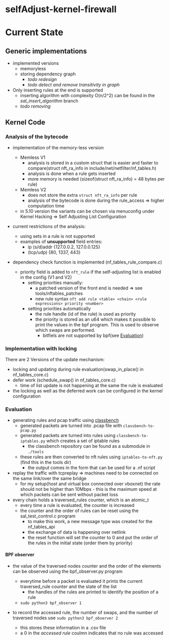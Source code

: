 # selfAdjust-kernel-firewall
# Current State
## Generic implementations
- implemented versions
    - memoryless
    - storing dependency graph
      - *todo redesign* 
      - *todo detect and remove transitivity in graph*
- Only inserting rules at the end is supported
    - inserting algorithm with complexity O(n/2^2) can be found in the *sal_insert_algorithm* branch
    - *todo removing*

## Kernel Code
### Analysis of the bytecode
- implementation of the memory-less version
  - Memless V1
    - analysis is stored in a custom struct that is easier and faster to compare(struct nft_ra_info in include/net/netfilter/nf_tables.h)
    - analysis is done when a rule gets inserted
    - more memory is needed (sizeof(struct nft_ra_info) = 48 bytes per rule)
  - Memless V2
    - does not store the extra `struct nft_ra_info` per rule
    - analysis of the bytecode is done during the rule_access => higher computation time
  - in 5.10 version the variants can be chosen via menuconfig under Kernel Hacking => Self Adjusting List Configuration
  
- current restrictions of the analysis:
  - using sets in a rule is not supported
  - examples of **unsupported** field entries:
      - ip (s/d)addr {127.0.0.2, 127.0.0.125}
      - (tcp/udp) {80, 1337, 443}
    
- dependency check function is implemented (nf_tables_rule_compare.c)
  - priority field is added to `nft_rule` if the self-adjusting list is enabled in the config (V1 and V2)  
    - setting priorities manually:
      - a patched version of the front end is needed => see tools/nftables_patches
      - new rule syntax `nft add rule <table> <chain> <rule expressions> priority <number>`
    - setting priorities automatically
      - the rule handle (id of the rule) is used as priority
      - the priority is stored as an u64 which makes it possible to print the values in the bpf program. This is used to observe which swaps are performed.
        - bitfiels are not supported by bpf(see [Evaluation](#evaluation))

### Implementation with locking
There are 2 Versions of the update mechanism:
- locking and updating during rule evaluation(swap_in_place() in nf_tables_core.c)
- defer work (schedule_swap() in nf_tables_core.c)
  - time of list update is not happening at the same the rule is evaluated
- the locking as well as the deferred work can be configured in the kernel configuration

### Evaluation
- generating rules and pcap traffic using [classbench](https://github.com/sebymiano/classbench-generators)
  - generated packets are turned into .pcap file with `classbench-to-pcap.py`
  - generated packets are turned into rules using `classbench-to-iptables.py` which creates a set of iptable rules
    - the classbench repository can be found as a submodule in `./tools`
  - these rules are then converted to nft rules using `iptables-to-nft.py` (find this in the tools dir)
    - the output comes in the form that can be used for a .nf script
- replay the traffic with tcpreplay => machines need to be connected on the same link/over the same bridge
  - for my setup(host and virtual box connected over vboxnet) the rate should not be higher than 10Mbps - this is the maximum speed at which packets can be sent without packet loss
- every chain holds a traversed_rules counter, which is an atomic_t
  - every time a rule is evaluated, the counter is increased
  - the counter and the order of rules can be reset using the sal_test_control.c program
    - to make this work, a new message type was created for the nf_tables_api
    - the exchange of data is happening over netlink
    - the reset function will set the counter to 0 and put the order of the rules in the initial state (order them by priority)
#### BPF observer
- the value of the traversed nodes counter and the order of the elements can be observed using the bpf_observer.py program
  - everytime before a packet is evaluated it prints the current traversed_rule counter and the state of the list
    - the handles of the rules are printed to identify the position of a rule
  - `sudo python3 bpf_observer 1` 

- to record the accessed rule, the number of swaps, and the number of traversed nodes use `sudo python3 bpf_observer 2`
  - this stores these information in a .csv file
  - a 0 in the *accessed rule* coulmn indicates that no rule was accessed




